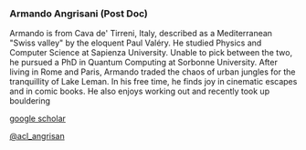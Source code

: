 ### Armando Angrisani (Post Doc)

Armando is from Cava de' Tirreni, Italy, described as a Mediterranean "Swiss valley" by the eloquent Paul Valéry. He studied Physics and Computer Science at Sapienza University. Unable to pick between the two, he pursued a PhD in Quantum Computing at Sorbonne University. After living in Rome and Paris, Armando traded the chaos of urban jungles for the tranquillity of Lake Leman. In his free time, he finds joy in cinematic escapes and in comic books. He also enjoys working out and recently took up bouldering

[google scholar](https://scholar.google.com/citations?user=Z0d1q3gAAAAJ&hl=fr)

[@acl_angrisan]()